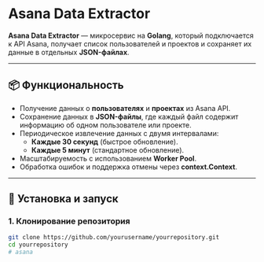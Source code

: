 # Asana Data Extractor

**Asana Data Extractor** — микросервис на **Golang**, который подключается к API Asana, получает список пользователей и проектов и сохраняет их данные в отдельных **JSON-файлах**.

---

## 📦 **Функциональность**

- Получение данных о **пользователях** и **проектах** из Asana API.
- Сохранение данных в **JSON-файлы**, где каждый файл содержит информацию об одном пользователе или проекте.
- Периодическое извлечение данных с двумя интервалами:
  - **Каждые 30 секунд** (быстрое обновление).
  - **Каждые 5 минут** (стандартное обновление).
- Масштабируемость с использованием **Worker Pool**.
- Обработка ошибок и поддержка отмены через **context.Context**.

---

## 🚀 **Установка и запуск**

### **1. Клонирование репозитория**

```bash
git clone https://github.com/yourusername/yourrepository.git
cd yourrepository
# asana
